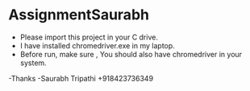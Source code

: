 # AssignmentSaurabh

- Please import this project in your C drive.
- I have installed chromedriver.exe in my laptop.
- Before run, make sure , You should also have chromedriver in your system.


-Thanks 
-Saurabh Tripathi
+918423736349

